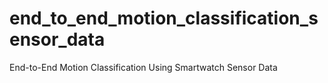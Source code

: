 # end_to_end_motion_classification_sensor_data
End-to-End Motion Classification Using Smartwatch Sensor Data
